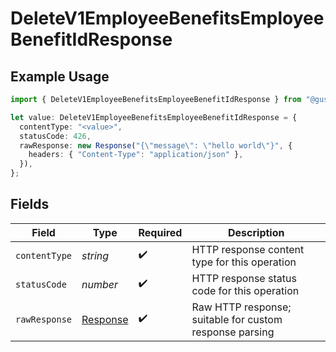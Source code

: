 # DeleteV1EmployeeBenefitsEmployeeBenefitIdResponse

## Example Usage

```typescript
import { DeleteV1EmployeeBenefitsEmployeeBenefitIdResponse } from "@gusto/embedded-api/models/operations/deletev1employeebenefitsemployeebenefitid.js";

let value: DeleteV1EmployeeBenefitsEmployeeBenefitIdResponse = {
  contentType: "<value>",
  statusCode: 426,
  rawResponse: new Response("{\"message\": \"hello world\"}", {
    headers: { "Content-Type": "application/json" },
  }),
};
```

## Fields

| Field                                                                 | Type                                                                  | Required                                                              | Description                                                           |
| --------------------------------------------------------------------- | --------------------------------------------------------------------- | --------------------------------------------------------------------- | --------------------------------------------------------------------- |
| `contentType`                                                         | *string*                                                              | :heavy_check_mark:                                                    | HTTP response content type for this operation                         |
| `statusCode`                                                          | *number*                                                              | :heavy_check_mark:                                                    | HTTP response status code for this operation                          |
| `rawResponse`                                                         | [Response](https://developer.mozilla.org/en-US/docs/Web/API/Response) | :heavy_check_mark:                                                    | Raw HTTP response; suitable for custom response parsing               |